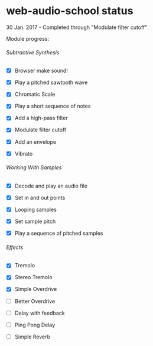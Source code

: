 # web-audio-school status

30 Jan. 2017 - Completed through "Modulate filter cutoff"

Module progress:

###### Subtractive Synthesis

- [x] Browser make sound!

- [x] Play a pitched sawtooth wave

- [x] Chromatic Scale

- [x] Play a short sequence of notes

- [x] Add a high-pass filter

- [x] Modulate filter cutoff

- [x] Add an envelope

- [x] Vibrato

###### Working With Samples

- [x] Decode and play an audio file

- [x] Set in and out points

- [x] Looping samples

- [x] Set sample pitch

- [x] Play a sequence of pitched samples

###### Effects

- [x] Tremolo

- [x] Stereo Tremolo

- [x] Simple Overdrive

- [ ] Better Overdrive

- [ ] Delay with feedback

- [ ] Ping Pong Delay

- [ ] Simple Reverb
